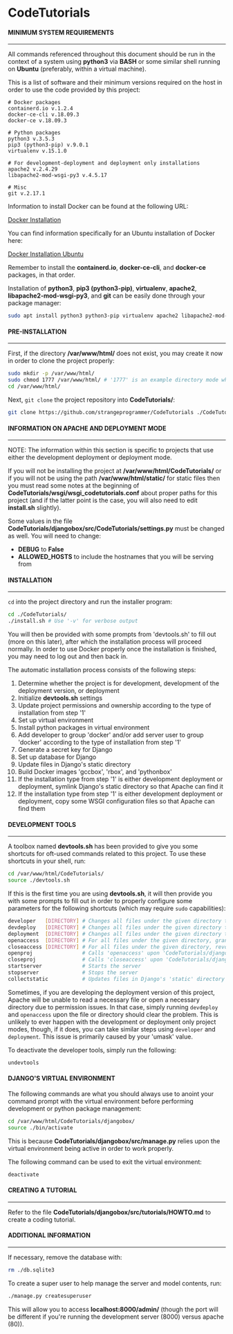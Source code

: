 # CodeTutorials

#### MINIMUM SYSTEM REQUIREMENTS
---

All commands referenced throughout this document should be run in the context of a system using **python3** via **BASH** or some similar shell running on **Ubuntu** (preferably, within a virtual machine).

This is a list of software and their minimum versions required on the host in order to use the code provided by this project:

```
# Docker packages
containerd.io v.1.2.4
docker-ce-cli v.18.09.3
docker-ce v.18.09.3

# Python packages
python3 v.3.5.3
pip3 (python3-pip) v.9.0.1
virtualenv v.15.1.0

# For development-deployment and deployment only installations
apache2 v.2.4.29
libapache2-mod-wsgi-py3 v.4.5.17

# Misc
git v.2.17.1
```

Information to install Docker can be found at the following URL:

[Docker Installation](https://docs.docker.com/install/)

You can find information specifically for an Ubuntu installation of Docker here:

[Docker Installation Ubuntu](https://docs.docker.com/install/linux/docker-ce/ubuntu/#install-docker-ce)

Remember to install the **containerd.io**, **docker-ce-cli**, and **docker-ce** packages, in that order.

Installation of **python3**, **pip3 (python3-pip)**, **virtualenv**, **apache2**, **libapache2-mod-wsgi-py3**, and **git** can be easily done through your package manager:

```bash
sudo apt install python3 python3-pip virtualenv apache2 libapache2-mod-wsgi-py3 git
```

#### PRE-INSTALLATION
---

First, if the directory **/var/www/html/** does not exist, you may create it now in order to clone the project properly:

```bash
sudo mkdir -p /var/www/html/
sudo chmod 1777 /var/www/html/ # '1777' is an example directory mode which comes in useful for the next step
cd /var/www/html/
```

Next, `git clone` the project repository into **CodeTutorials/**:

```bash
git clone https://github.com/strangeprogrammer/CodeTutorials ./CodeTutorials/
```

#### INFORMATION ON APACHE AND DEPLOYMENT MODE
---

NOTE: The information within this section is specific to projects that use either the development deployment or deployment mode.

If you will not be installing the project at **/var/www/html/CodeTutorials/** or if you will not be using the path **/var/www/html/static/** for static files then you must read some notes at the beginning of **CodeTutorials/wsgi/wsgi_codetutorials.conf** about proper paths for this project (and if the latter point is the case, you will also need to edit **install.sh** slightly).

Some values in the file **CodeTutorials/djangobox/src/CodeTutorials/settings.py** must be changed as well. You will need to change:

- **DEBUG** to **False**
- **ALLOWED_HOSTS** to include the hostnames that you will be serving from

#### INSTALLATION
---

`cd` into the project directory and run the installer program:

```bash
cd ./CodeTutorials/
./install.sh # Use '-v' for verbose output
```

You will then be provided with some prompts from 'devtools.sh' to fill out (more on this later), after which the installation process will proceed normally. In order to use Docker properly once the installation is finished, you may need to log out and then back in.

The automatic installation process consists of the following steps:

1. Determine whether the project is for development, development of the deployment version, or deployment
2. Initialize **devtools.sh** settings
3. Update project permissions and ownership according to the type of installation from step '1'
4. Set up virtual environment
5. Install python packages in virtual environment
6. Add developer to group 'docker' and/or add server user to group 'docker' according to the type of installation from step '1'
7. Generate a secret key for Django
8. Set up database for Django
9. Update files in Django's static directory
10. Build Docker images 'gccbox', 'rbox', and 'pythonbox'
11. If the installation type from step '1' is either development deployment or deployment, symlink Django's static directory so that Apache can find it
12. If the installation type from step '1' is either development deployment or deployment, copy some WSGI configuration files so that Apache can find them

#### DEVELOPMENT TOOLS
---

A toolbox named **devtools.sh** has been provided to give you some shortcuts for oft-used commands related to this project. To use these shortcuts in your shell, run:

```bash
cd /var/www/html/CodeTutorials/
source ./devtools.sh
```

If this is the first time you are using **devtools.sh**, it will then provide you with some prompts to fill out in order to properly configure some parameters for the following shortcuts (which may require `sudo` capabilities):

```bash
developer	[DIRECTORY]	# Changes all files under the given directory to the developer's owner and group
devdeploy	[DIRECTORY]	# Changes all files under the given directory to the developer's owner and the server's group
deployment	[DIRECTORY]	# Changes all files under the given directory to the server's owner and group
openaccess	[DIRECTORY]	# For all files under the given directory, grants file read and directory traversal permission to everyone
closeaccess	[DIRECTORY]	# For all files under the given directory, revokes all permissions from everyone except the owner
openproj				# Calls 'openaccess' upon 'CodeTutorials/djangobox/src/' and deals with a pesky file's permissions
closeproj				# Calls 'closeaccess' upon 'CodeTutorials/djangobox/src/' and deals with a pesky file's permissions
startserver				# Starts the server
stopserver				# Stops the server
collectstatic			# Updates files in Django's 'static' directory
```

Sometimes, if you are developing the deployment version of this project, Apache will be unable to read a necessary file or open a necessary directory due to permission issues. In that case, simply running `devdeploy` and `openaccess` upon the file or directory should clear the problem. This is unlikely to ever happen with the development or deployment only project modes, though, if it does, you can take similar steps using `developer` and `deployment`. This issue is primarily caused by your 'umask' value.

To deactivate the developer tools, simply run the following:

```bash
undevtools
```

#### DJANGO'S VIRTUAL ENVIRONMENT

The following commands are what you should always use to anoint your command prompt with the virtual environment before performing development or python package management:

```bash
cd /var/www/html/CodeTutorials/djangobox/
source ./bin/activate
```

This is because **CodeTutorials/djangobox/src/manage.py** relies upon the virtual environment being active in order to work properly.

The following command can be used to exit the virtual environment:

```bash
deactivate
```

#### CREATING A TUTORIAL
---

Refer to the file **CodeTutorials/djangobox/src/tutorials/HOWTO.md** to create a coding tutorial.

#### ADDITIONAL INFORMATION
---

If necessary, remove the database with:

```bash
rm ./db.sqlite3
```

To create a super user to help manage the server and model contents, run:

```bash
./manage.py createsuperuser
```

This will allow you to access **localhost:8000/admin/** (though the port will be different if you're running the development server (8000) versus apache (80)).